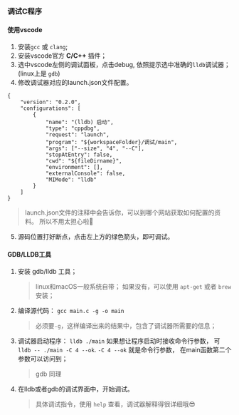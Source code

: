 ### 调试C程序

#### 使用vscode
1. 安装`gcc` 或 `clang`;
2. 安装vscode官方 **C/C++** 插件；
3. 选中vscode左侧的调试面板，点击debug, 依照提示选中准确的`lldb`调试器；(linux上是 `gdb`)
4. 修改调试器对应的launch.json文件配置。
```json{.line-numbers}
{
    "version": "0.2.0",
    "configurations": [
        {
            "name": "(lldb) 启动",
            "type": "cppdbg",
            "request": "launch",
            "program": "${workspaceFolder}/调试/main", 
            "args": ["--size", "4", "--C"],
            "stopAtEntry": false,
            "cwd": "${fileDirname}",
            "environment": [],
            "externalConsole": false,
            "MIMode": "lldb"
        }
    ]
}
 ```
 > launch.json文件的注释中会告诉你，可以到哪个网站获取如何配置的资料。
 > 所以不用太担心啦🤭

 5. 源码位置打好断点，点击左上方的绿色箭头，即可调试。



#### GDB/LLDB工具
1. 安装 gdb/lldb 工具；
   > linux和macOS一般系统自带；
   > 如果没有，可以使用 `apt-get` 或者 `brew` 安装；

2. 编译源代码： `gcc main.c -g -o main`
   > 必须要`-g`，这样编译出来的结果中，包含了调试器所需要的信息；

3. 调试器启动程序： `lldb ./main` 
如果想让程序启动时接收命令行参数，
可`lldb -- ./main -C 4 --ok`.
`-C 4 --ok` 就是命令行参数，
在main函数第二个参数可以访问到；
    > gdb 同理

4. 在lldb或者gdb的调试界面中，开始调试。
   > 具体调试指令，使用 `help` 查看，调试器解释得很详细哦😎